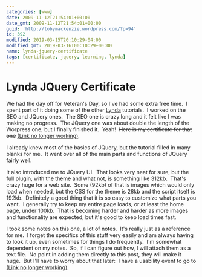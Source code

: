 ```yaml
---
categories: [www]
date: 2009-11-12T21:54:01+00:00
date_gmt: 2009-11-12T21:54:01+00:00
guid: 'http://tobymackenzie.wordpress.com/?p=94'
id: 392
modified: 2019-03-15T20:10:29-04:00
modified_gmt: 2019-03-16T00:10:29+00:00
name: lynda-jquery-certificate
tags: [certificate, jquery, learning, lynda]
---
```


Lynda JQuery Certificate
========================

We had the day off for Veteran's Day, so I've had some extra free time.  I spent part of it doing some of the other [Lynda](http://lynda.com) tutorials.  I worked on the SEO and JQuery ones.  The SEO one is crazy long and it felt like I was making no progress.  The JQuery one was about double the length of the Worpress one, but I finally finished it.  Yeah!  <del>Here is my certificate for that one</del> <ins>(<abbr title="Former link http://www.lynda.com/home/CertificateOfCompletion/ViewCourseCertificate.aspx?lpk57=2D5995AC0BD8491CB5AC1859A67CECE4&utm_source=LDC&utm_medium=partner&utm_content=link&utm_campaign=cert_of_comp">Link</abbr> no longer working)</ins>.

I already knew most of the basics of JQuery, but the tutorial filled in many blanks for me.  It went over all of the main parts and functions of JQuery fairly well.

It also introduced me to JQuery UI.  That looks very neat for sure, but the full plugin, with the theme and what not, is something like 312kb.  That's crazy huge for a web site.  Some (92kb) of that is images which would only load when needed, but the CSS for the theme is 28kb and the script itself is 192kb.  Definitely a good thing that it is so easy to customize what parts you want.  I generally try to keep my entire page loads, or at least the home page, under 100kb.  That is becoming harder and harder as more images and functionality are expected, but it's good to keep load times fast.

I took some notes on this one, a lot of notes.  It's really just as a reference for me.  I forget the specifics of this stuff very easily and am always having to look it up, even sometimes for things I do frequently.  I'm somewhat dependent on my notes.  So, if I can figure out how, I will attach them as a text file.  No point in adding them directly to this post, they will make it huge.  But I'll have to worry about that later:  I have a usability event to go to <ins>(<abbr title="Former link http://neoupa.org/Default.aspx?pageId=11863&eventId=95269&EventViewMode=EventDetails">Link</abbr> no longer working)</ins>.
